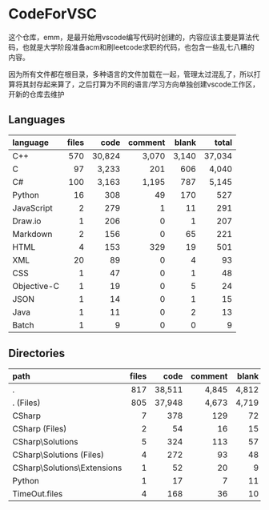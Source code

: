 # CodeForVSC

这个仓库，emm，是最开始用vscode编写代码时创建的，内容应该主要是算法代码，也就是大学阶段准备acm和刷leetcode求职的代码，也包含一些乱七八糟的内容。

因为所有文件都在根目录，多种语言的文件加载在一起，管理太过混乱了，所以打算将其封存起来算了，之后打算为不同的语言/学习方向单独创建vscode工作区，开新的仓库去维护

## Languages
| language | files | code | comment | blank | total |
| :--- | ---: | ---: | ---: | ---: | ---: |
| C++ | 570 | 30,824 | 3,070 | 3,140 | 37,034 |
| C | 97 | 3,233 | 201 | 606 | 4,040 |
| C# | 100 | 3,163 | 1,195 | 787 | 5,145 |
| Python | 16 | 308 | 49 | 170 | 527 |
| JavaScript | 2 | 279 | 1 | 11 | 291 |
| Draw.io | 1 | 206 | 0 | 1 | 207 |
| Markdown | 2 | 156 | 0 | 65 | 221 |
| HTML | 4 | 153 | 329 | 19 | 501 |
| XML | 20 | 89 | 0 | 4 | 93 |
| CSS | 1 | 47 | 0 | 1 | 48 |
| Objective-C | 1 | 19 | 0 | 5 | 24 |
| JSON | 1 | 14 | 0 | 1 | 15 |
| Java | 1 | 11 | 0 | 2 | 13 |
| Batch | 1 | 9 | 0 | 0 | 9 |

## Directories
| path | files | code | comment | blank | total |
| :--- | ---: | ---: | ---: | ---: | ---: |
| . | 817 | 38,511 | 4,845 | 4,812 | 48,168 |
| . (Files) | 805 | 37,948 | 4,673 | 4,719 | 47,340 |
| CSharp | 7 | 378 | 129 | 72 | 579 |
| CSharp (Files) | 2 | 54 | 16 | 15 | 85 |
| CSharp\\Solutions | 5 | 324 | 113 | 57 | 494 |
| CSharp\\Solutions (Files) | 4 | 272 | 93 | 48 | 413 |
| CSharp\\Solutions\\Extensions | 1 | 52 | 20 | 9 | 81 |
| Python | 1 | 17 | 7 | 11 | 35 |
| TimeOut.files | 4 | 168 | 36 | 10 | 214 |
